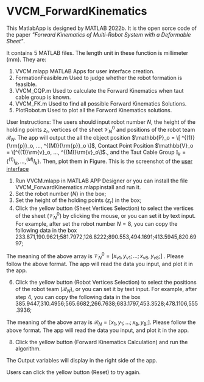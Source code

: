 # VVCM_ForwardKinematics

This MatlabApp is designed by MATLAB 2022b. It is the open sorce code of the paper _"Forward Kinematics of Multi-Robot System with a Deformable Sheet"_.

It contains 5 MATLAB files. The length unit in these function is millimeter (mm). They are:
1. VVCM.mlapp      		MATLAB Apps for user interface creation.
2. FormationFeasible.m   	Used to judge whether the robot formation is feasible.
3. VVCM_CQP.m		Used to calculate the Forward Kinematics when taut cable group is known.
4. VVCM_FK.m    		Used to find all possible Forward Kinematics Solutions.
5. PlotRobot.m		Used to plot all the Forword Kinematics solutions.


User Instructions: The users should input robot number $N$,  the height of the holding points $z_r$,  vertices of the sheet $\mathcal{V}_N^0$ and positions of the robot team $\mathcal{R}_N$.
The app will output the all the object position  $\mathbb{P}_o = \[ ^{(1)}{\rm{p}}_o, ..., ^{(M)}{\rm{p}}_o \]$, Contact Point Position  $\mathbb{V}_o = \[^{(1)}\rm{v}_o, ..., ^{(M)}\rm{v}_o\]$., and the Taut Cable Group $\mathbb{I}_k = \{^{(1)}{{I}}_k, ..., ^{(M)}{{I}}_k\}$. Then, plot them in Figure.
This is the screenshot of the [user interface](VVCM_FK_APP.png)
1. Run VVCM.mlapp  in MATLAB APP Designer or you can install the file VVCM_ForwardKinematics.mlappinstall and run it.
2. Set the robot number ($N$) in the box;
3. Set the height of the holding points ($z_r$) in the box;
4. Click the yellow button (Sheet Vertices Selection) to select the vertices of the sheet ($\mathcal{V}_N^0$) by clicking the mouse, or you can set it by text input.
For example, after set the robot number $N=8$, you can copy the following data in the box
   233.871,190.9621;581.7972,126.8222;890.553,494.1691;413.5945,820.6997;
   
The meaning of the above array is $\mathcal{V}_N^0= [x_{v1},y_{v1};...;x_{v8},y_{v8};]$ . Please follow the above format. The app will read the data you input, and plot it in the app.

6.  Click the yellow button (Robot Vertices Selection) to select the positions of the robot team ($\mathcal{R}_N$), or you can set it by text input.
For example, after step 4, you can copy the following data in the box
385.9447,310.4956;565.6682,266.7638;683.1797,453.3528;478.1106,555.3936;
    
The meaning of the above array is $\mathcal{R}_N = [x_1,y_1;...;x_8,y_8;]$. Please follow the above format. The app will read the data you input, and plot it in the app.

8. Click the yellow button (Forward Kinematics Calculation) and run the algorithm.

The Output variables will display in the right side of the app.

Users can click the yellow button (Reset) to try again.
